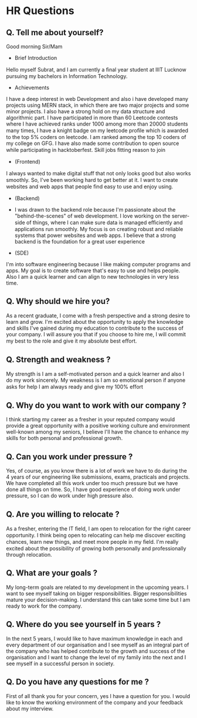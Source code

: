 # HR Questions

## Q. Tell me about yourself?

Good morning Sir/Mam

- Brief Introduction

Hello myself Subrat, and I am currently a ﬁnal year student at IIIT
Lucknow pursuing my bachelors in Information Technology.

- Achievements

I have a deep interest in web Development and also i have
developed many projects using MERN stack, in which there are
two major projects and some minor projects. I also have a strong
hold on my data structure and algorithmic part. I have
participated in more than 60 Leetcode contests where I have
achieved ranks under 1000 among more than 20000 students
many times, I have a knight badge on my leetcode proﬁle which
is awarded to the top 5% coders on leetcode. I am ranked among
the top 10 coders of my college on GFG. I have also made some
contribution to open source while participating in hacktoberfest.
Skill jobs ﬁtting reason to join

- (Frontend)

I always wanted to make digital stuﬀ that not only looks good but
also works smoothly. So, I've been working hard to get better at
it. I want to create websites and web apps that people ﬁnd easy
to use and enjoy using.

- (Backend)

- I was drawn to the backend role because I'm passionate about
the "behind-the-scenes" of web development. I love working on
the server-side of things, where I can make sure data is managed
eﬃciently and applications run smoothly. My focus is on creating
robust and reliable systems that power websites and web apps. I
believe that a strong backend is the foundation for a great user
experience

- (SDE)

I'm into software engineering because I like making computer
programs and apps. My goal is to create software that's easy to
use and helps people. Also I am a quick learner and can align to
new technologies in very less time.


## Q. Why should we hire you?

As a recent graduate, I come with a fresh perspective and a
strong desire to learn and grow. I'm excited about the
opportunity to apply the knowledge and skills I've gained during
my education to contribute to the success of your company. I will
assure you that if you choose to hire me, I will commit my best to
the role and give it my absolute best eﬀort.

## Q. Strength and weakness ?

My strength is I am a self-motivated person and a quick learner
and also I do my work sincerely. My weakness is I am so
emotional person if anyone asks for help I am always ready and
give my 100% eﬀort

## Q. Why do you want to work with our company ?

I think starting my career as a fresher in your reputed company
would provide a great opportunity with a positive working culture
and environment well-known among my seniors, I believe I'll
have the chance to enhance my skills for both personal and
professional growth.

## Q. Can you work under pressure ?

Yes, of course, as you know there is a lot of work we have to do
during the 4 years of our engineering like submissions, exams,
practicals and projects. We have completed all this work under
too much pressure but we have done all things on time. So, I
have good experience of doing work under pressure, so I can do
work under high pressure also.

## Q. Are you willing to relocate ?

As a fresher, entering the IT ﬁeld, I am open to relocation for the
right career opportunity. I think being open to relocating can help
me discover exciting chances, learn new things, and meet more
people in my ﬁeld. I'm really excited about the possibility of
growing both personally and professionally through relocation.

## Q. What are your goals ?

My long-term goals are related to my development in the
upcoming years. I want to see myself taking on bigger
responsibilities. Bigger responsibilities mature your
decision-making. I understand this can take some time but I am
ready to work for the company.

## Q. Where do you see yourself in 5 years ?

In the next 5 years, I would like to have maximum knowledge in
each and every department of our organisation and I see myself
as an integral part of the company who has helped contribute to
the growth and success of the organisation and I want to change
the level of my family into the next and I see myself in a
successful person in society.

## Q. Do you have any questions for me ?

First of all thank you for your concern, yes I have a question for
you. I would like to know the working environment of the
company and your feedback about my interview.